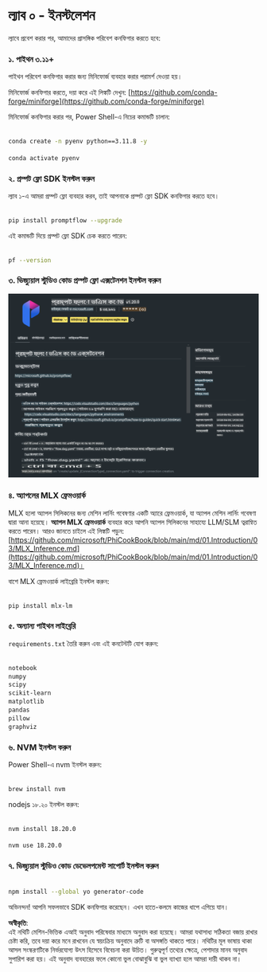 # **ল্যাব ০ - ইনস্টলেশন**

ল্যাবে প্রবেশ করার পর, আমাদের প্রাসঙ্গিক পরিবেশ কনফিগার করতে হবে:


### **১. পাইথন ৩.১১+**

পাইথন পরিবেশ কনফিগার করার জন্য মিনিফোর্জ ব্যবহার করার পরামর্শ দেওয়া হয়।

মিনিফোর্জ কনফিগার করতে, দয়া করে এই লিঙ্কটি দেখুন: [https://github.com/conda-forge/miniforge](https://github.com/conda-forge/miniforge)

মিনিফোর্জ কনফিগার করার পর, Power Shell-এ নিচের কমান্ডটি চালান:

```bash

conda create -n pyenv python==3.11.8 -y

conda activate pyenv

```


### **২. প্রম্পট ফ্লো SDK ইনস্টল করুন**

ল্যাব ১-এ আমরা প্রম্পট ফ্লো ব্যবহার করব, তাই আপনাকে প্রম্পট ফ্লো SDK কনফিগার করতে হবে।

```bash

pip install promptflow --upgrade

```

এই কমান্ডটি দিয়ে প্রম্পট ফ্লো SDK চেক করতে পারেন:

```bash

pf --version

```


### **৩. ভিজ্যুয়াল স্টুডিও কোড প্রম্পট ফ্লো এক্সটেনশন ইনস্টল করুন**

![pf](../../../../../../../../../translated_images/pf_ext.fa065f22e1ee3e67157662d8be5241f346ddd83744045e3406d92b570e8d8b36.bn.png)


### **৪. অ্যাপলের MLX ফ্রেমওয়ার্ক**

MLX হলো অ্যাপল সিলিকনের জন্য মেশিন লার্নিং গবেষণার একটি অ্যারে ফ্রেমওয়ার্ক, যা অ্যাপল মেশিন লার্নিং গবেষণা দ্বারা আনা হয়েছে। **অ্যাপল MLX ফ্রেমওয়ার্ক** ব্যবহার করে আপনি অ্যাপল সিলিকনের সাহায্যে LLM/SLM ত্বরান্বিত করতে পারেন। আরও জানতে চাইলে এই লিঙ্কটি পড়ুন: [https://github.com/microsoft/PhiCookBook/blob/main/md/01.Introduction/03/MLX_Inference.md](https://github.com/microsoft/PhiCookBook/blob/main/md/01.Introduction/03/MLX_Inference.md)।

বাশে MLX ফ্রেমওয়ার্ক লাইব্রেরি ইনস্টল করুন:

```bash

pip install mlx-lm

```


### **৫. অন্যান্য পাইথন লাইব্রেরি**

`requirements.txt` তৈরি করুন এবং এই কনটেন্টটি যোগ করুন:

```txt

notebook
numpy 
scipy 
scikit-learn 
matplotlib 
pandas 
pillow 
graphviz

```


### **৬. NVM ইনস্টল করুন**

Power Shell-এ nvm ইনস্টল করুন:

```bash

brew install nvm

```

nodejs ১৮.২০ ইনস্টল করুন:

```bash

nvm install 18.20.0

nvm use 18.20.0

```


### **৭. ভিজ্যুয়াল স্টুডিও কোড ডেভেলপমেন্ট সাপোর্ট ইনস্টল করুন**

```bash

npm install --global yo generator-code

```

অভিনন্দন! আপনি সফলভাবে SDK কনফিগার করেছেন। এখন হাতে-কলমে কাজের ধাপে এগিয়ে যান।

**অস্বীকৃতি**:  
এই নথিটি মেশিন-ভিত্তিক এআই অনুবাদ পরিষেবার মাধ্যমে অনুবাদ করা হয়েছে। আমরা যথাসাধ্য সঠিকতা বজায় রাখার চেষ্টা করি, তবে দয়া করে মনে রাখবেন যে স্বয়ংক্রিয় অনুবাদে ত্রুটি বা অসঙ্গতি থাকতে পারে। নথিটির মূল ভাষায় থাকা আসল সংস্করণটিকে নির্ভরযোগ্য উৎস হিসেবে বিবেচনা করা উচিত। গুরুত্বপূর্ণ তথ্যের ক্ষেত্রে, পেশাদার মানব অনুবাদ সুপারিশ করা হয়। এই অনুবাদ ব্যবহারের ফলে কোনো ভুল বোঝাবুঝি বা ভুল ব্যাখ্যা হলে আমরা দায়ী থাকব না।